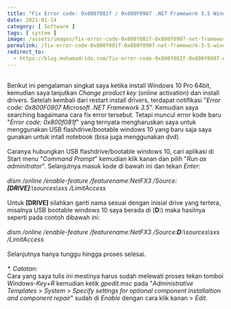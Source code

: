```yaml
---
title: "Fix Error code: 0x800f081f / 0x800F0907 .NET Framework 3.5 Windows 10 Pro"
date: 2021-01-14
category: [ Software ]
tags: [ system ]
image: /assets/images/fix-error-code-0x800f081f-0x800f0907-net-framework-3-5-windows-10-pro.jpg
permalink: /fix-error-code-0x800f081f-0x800f0907-net-framework-3-5-windows-10-pro
redirect_to:
  - https://blog.mohamadrido.com/fix-error-code-0x800f081f-0x800f0907-net-framework-3-5-windows-10-pro
---
```

<link rel="canonical" href="https://blog.mohamadrido.com/fix-error-code-0x800f081f-0x800f0907-net-framework-3-5-windows-10-pro"/>
<script type="text/javascript">
        window.location.href = "https://blog.mohamadrido.com/fix-error-code-0x800f081f-0x800f0907-net-framework-3-5-windows-10-pro"
</script>
<br />
Berikut ini pengalaman singkat saya ketika install Windows 10 Pro 64bit, kemudian saya lanjutkan <i>Change product key</i> (online activation) dan install drivers. Setelah kembali dari restart install drivers, terdapat notifikasi "<i>Error code: 0x800F0907 Microsoft .NET Framework 3.5</i>". Kemudian saya searching bagaimana cara fix error tersebut. Tetapi muncul error kode baru "<i>Error code: 0x800f081f</i>" yang ternyata mengharuskan saya untuk menggunakan USB flashdrive/bootable windows 10 yang baru saja saya gunakan untuk intall notebook (bisa juga menggunakan dvd).<br />
<br />
Caranya hubungkan USB flashdrive/bootable windows 10, cari aplikasi di Start menu "<i>Command Prompt</i>" kemudian klik kanan dan pilih "<i>Run as adminitrator</i>". Selanjutnya masuk kode di bawah ini dan tekan <i>Enter</i>:<br />
<br />
<i>dism /online /enable-feature /featurename:NetFX3 /Source:<b>[DRIVE]</b>:\sources\sxs /LimitAccess</i><br />
<br />
Untuk <b>[DRIVE]</b> silahkan ganti nama sesuai dengan inisial drive yang tertera, misalnya USB bootable windows 10 saya berada di (<b>D:</b>) maka hasilnya seperti pada contoh dibawah ini:<br />
<br />
<i>dism /online /enable-feature /featurename:NetFX3 /Source:<b>D:</b>\sources\sxs /LimitAccess</i><br />
<br />
Selanjutnya hanya tunggu hingga proses selesai.<br />
<br />
<i>*. Catatan</i>:<br />
Cara yang saya tulis ini mestinya harus sudah melewati proses tekan tombol <i>Windows-Key</i>+<i>R</i> kemudian ketik <i>gpedit.msc</i> pada "<i>Administrative Templates</i> > <i>System > Specify settings for optional component installaltion and component repair</i>" sudah di <i>Enable</i> dengan cara klik kanan > <i>Edit</i>.
